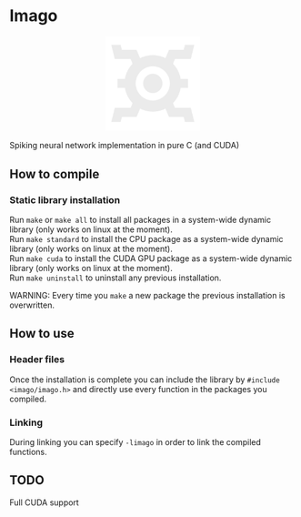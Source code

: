 # Imago
<p align="center" width="100%">
    <img width="33%" src="/imago.png"> 
</p>
Spiking neural network implementation in pure C (and CUDA)

## How to compile
### Static library installation
Run `make` or `make all` to install all packages in a system-wide dynamic library (only works on linux at the moment).<br/>
Run `make standard` to install the CPU package as a system-wide dynamic library (only works on linux at the moment).<br/>
Run `make cuda` to install the CUDA GPU package as a system-wide dynamic library (only works on linux at the moment).<br/>
Run `make uninstall` to uninstall any previous installation.

WARNING: Every time you `make` a new package the previous installation is overwritten.

## How to use
### Header files
Once the installation is complete you can include the library by `#include <imago/imago.h>` and directly use every function in the packages you compiled.<br/>

### Linking
During linking you can specify `-limago` in order to link the compiled functions.

## TODO
Full CUDA support
